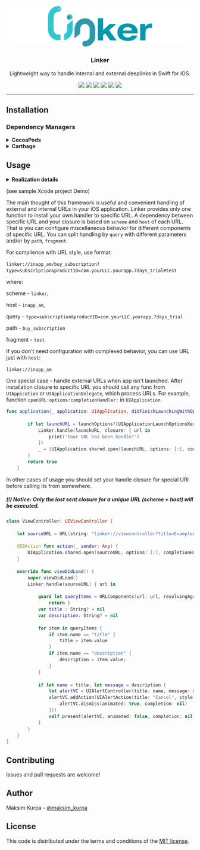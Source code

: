 <p align="center">
  <img src="Linker/Configs/logo.png"/>
  <h3 align="center">Linker</h3>
  <p align="center">Lightweight way to handle internal and external deeplinks in Swift for iOS.</p>
  <p align="center">
    <a href="https://swift.org"><img src="https://img.shields.io/badge/swift-4.0-orange.svg"></a>
    <a href="https://github.com/MaksimKurpa/Linker"><img src="https://img.shields.io/cocoapods/p/Linker.svg"></a>
    <a href="https://cocoapods.org/pods/Linker"><img src="https://travis-ci.org/MaksimKurpa/Linker.svg?branch=master"></a>
    <a href="https://github.com/MaksimKurpa/Linker"><img src="https://img.shields.io/cocoapods/v/Linker.svg"></a>
    <a href="https://github.com/Carthage/Carthage"><img src="https://img.shields.io/badge/Carthage-compatible-4BC51D.svg?style=flat"></a>
	<a href="https://raw.githubusercontent.com/Linker/master/LICENSE"><img src="https://img.shields.io/cocoapods/l/Linker.svg"></a>
  </p>
</p>


---


## Installation

### Dependency Managers
<details>
  <summary><strong>CocoaPods</strong></summary>

[CocoaPods](http://cocoapods.org) is a dependency manager for Cocoa projects. You can install it with the following command:

```bash
$ gem install cocoapods
```

To integrate Linker into your Xcode project using CocoaPods, specify it in your `Podfile`:

```ruby
source 'https://github.com/CocoaPods/Specs.git'
platform :ios, '8.0'
use_frameworks!

pod 'Linker'
```

Then, run the following command:

```bash
$ pod install
```

</details>

<details>
  <summary><strong>Carthage</strong></summary>

[Carthage](https://github.com/Carthage/Carthage) is a decentralized dependency manager that automates the process of adding frameworks to your Cocoa application.

You can install Carthage with [Homebrew](http://brew.sh/) using the following command:

```bash
$ brew update
$ brew install carthage
```

To integrate Linker into your Xcode project using Carthage, specify it in your `Cartfile`:

```ogdl
github "Linker/Linker"
```

</details>

## Usage

<details>
  <summary><strong>Realization details</strong></summary>
On start of your application occurs swizzling methods in `UIApplication` and `UIApplicationDelegate` of your application. Original implementation exchanged on Linker's implementation, where occur handle process. If Linker can't handle specific URL, original implementation of this method will be called.

Swizzled functions:

`UIApplication.shared - openURL:options:completionHandler:`

`UIApplication.shared - openURL:` (deprecated since iOS 10.0)

`UIApplication.shared.delegate - application:openURL:options:`

`UIApplication.shared.delegate - application:openURL:sourceApplication:annotation:` (deprecated since iOS 9.0)

`UIApplication.shared.delegate - application:handleOpenURL:` (deprecated since iOS 9.0)
</details>


(see sample Xcode project Demo)

The main thought of this framework is useful and convenient handling of external and internal URLs in your iOS application. Linker provides only one function to install your own handler to specific URL. A dependency between specific URL and your closure is based on `scheme` and `host` of each URL. That is you can configure miscellaneous behavior for different components of specific URL. You can split handling by `query` with different parameters and/or by `path`, `fragment`.

For complience with URL style, use format:

`linker://inapp_am/buy_subscription?type=subscription&productID=com.yourLLC.yourapp.7days_trial#test`

where:

scheme   - `linker`,

host     - `inapp_am`,

query    - `type=subscription&productID=com.yourLLC.yourapp.7days_trial`

path     - `buy_subscription`

fragment - `test`

If you don't need configuration with complexed behavior, you can use URL just with `host`:

`linker://inapp_am`

One special case - handle external URLs when app isn't launched. After installation closure to specific URL you should call any func from `UIAppication` or `UIApplicationDelegate`, which process URLs. For example, function `openURL:options:completionHandler:` in `UIApplication`.

```Swift
func application(_ application: UIApplication, didFinishLaunchingWithOptions launchOptions: [UIApplicationLaunchOptionsKey: Any]?) -> Bool {
        
        if let launchURL = launchOptions?[UIApplicationLaunchOptionsKey.url] as? URL {
            Linker.handle(launchURL, closure: { url in
                print("Your URL has been handle!")
            })
            _ = [UIApplication.shared.open(launchURL, options: [:], completionHandler: nil)]
        }
        return true
    }
```
In other cases of usage you should set your handle closure for special URl before calling its from somewhere.


<h5> (!) Notice: Only the last sent closure for a unique URL (scheme + host) will be executed.</h5>

```Swift
class ViewController: UIViewController {
    
    let sourceURL = URL(string: "linker://viewcontroller?title=ExampleAlert&description=ExampleDescriptionAlert")!

    @IBAction func action(_ sender: Any) {
        UIApplication.shared.open(sourceURL, options: [:], completionHandler: nil)
    }
    
    override func viewDidLoad() {
        super.viewDidLoad()
        Linker.handle(sourceURL) { url in
        
            guard let queryItems = URLComponents(url: url, resolvingAgainstBaseURL: true)?.queryItems! else {
                return }
            var title : String? = nil
            var description: String? = nil
            
            for item in queryItems {
                if item.name == "title" {
                    title = item.value
                }
                if item.name == "description" {
                    description = item.value;
                }
            }
            
            if let name = title, let message = description {
                let alertVC = UIAlertController(title: name, message: message, preferredStyle: UIAlertControllerStyle.alert)
                alertVC.addAction(UIAlertAction(title: "Cancel", style: UIAlertActionStyle.cancel, handler: {action in
                    alertVC.dismiss(animated: true, completion: nil)
                }))
                self.present(alertVC, animated: false, completion: nil)
            }
        }
    }
}
```

## Contributing

Issues and pull requests are welcome!

## Author

Maksim Kurpa - [@maksim_kurpa](https://twitter.com/maksim_kurpa)

## License

This code is distributed under the terms and conditions of the [MIT license](https://raw.githubusercontent.com/MaksimKurpa/Linker/master/LICENSE). 
